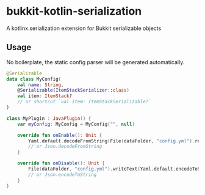 # bukkit-kotlin-serialization

A kotlinx.serialization extension for Bukkit serializable objects

## Usage

No boilerplate, the static config parser will be generated automatically.

```kotlin
@Serializable
data class MyConfig(
    val name: String,
    @Serializable(ItemStackSerializer::class)
    val item: ItemStack?
    // or shortcut `val item: ItemStackSerializable?`
)

class MyPlugin : JavaPlugin() {
    var myConfig: MyConfig = MyConfig("", null)

    override fun onEnable(): Unit {
        Yaml.default.decodeFromString(File(dataFolder, "config.yml").readText())
        // or Json.decodeFromString
    }

    override fun onDisable(): Unit {
        File(dataFolder, "config.yml").writeText(Yaml.default.encodeToString(myConfig))
        // or Json.encodeToString
    }
} 
```
